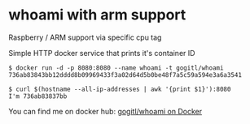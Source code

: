whoami with arm support 
======
Raspberry / ARM support via specific cpu tag

Simple HTTP docker service that prints it's container ID

    $ docker run -d -p 8080:8080 --name whoami -t gogitl/whoami
    736ab83843bb12dddd8b09969433f3a02d64d5b0be48f7a5c59a594e3a6a3541
    
    $ curl $(hostname --all-ip-addresses | awk '{print $1}'):8080
    I'm 736ab83837bb

You can find me on docker hub: [gogitl/whoami on Docker](https://hub.docker.com/repository/docker/gogitl/whoami)